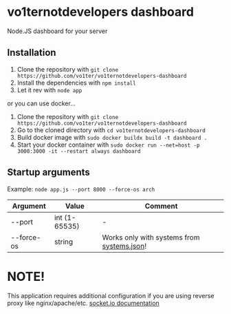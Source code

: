 # vo1ternotdevelopers dashboard

Node.JS dashboard for your server

## Installation

1. Clone the repository with `git clone https://github.com/vo1ter/vo1ternotdevelopers-dashboard`
2. Install the dependencies with `npm install`
3. Let it rev with `node app`

or you can use docker...

1. Clone the repository with `git clone https://github.com/vo1ter/vo1ternotdevelopers-dashboard`
2. Go to the cloned directory with `cd vo1ternotdevelopers-dashboard`
3. Build docker image with `sudo docker buildx build -t dashboard .`
4. Start your docker container with `sudo docker run --net=host -p 3000:3000 -it --restart always dashboard`  

## Startup arguments

Example: `node app.js --port 8000 --force-os arch`

| Argument  | Value |  Comment |
| ------------- | ------------- | ------------- |
|  --port  |  int (1-65535)  |  -  |
|  --force-os  |  string   |  Works only with systems from [systems.json](https://github.com/vo1ter/vo1ternotdevelopers-dashboard/blob/main/web/static/json/systems.json)!  |

# NOTE!
This application requires additional configuration if you are using reverse proxy like nginx/apache/etc.
[socket.io documentation](https://socket.io/docs/v4/reverse-proxy/)